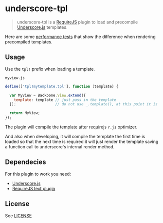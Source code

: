 # underscore-tpl

> underscore-tpl is a [RequireJS](http://requirejs.org) plugin to load and precompile [Underscore.js](http://underscorejs.org) templates.

Here are some [performance tests](http://jsperf.com/underscore-templates-precompiled-performance) that show the
difference when rendering precompiled templates.

## Usage

Use the `tpl!` prefix when loading a template.

`myview.js`

```javascript
define(['tpl!mytemplate.tpl'], function (template) {

  var MyView = Backbone.View.extend({
    template: template // just pass in the template
  });                  // do not use _.template(), at this point it is already compiled

  return MyView;
});
```

The plugin will compile the template after requirejs `r.js` optimizer.

And also when developing, it will compile the template the first time is loaded so that the next
time is required it will just render the template saving a function call to underscore's internal render method.

## Dependecies

For this plugin to work you need:
- [Underscore.js](http://underscorejs.org)
- [RequireJS text plugin](https://github.com/requirejs/text)

## License
See [LICENSE](https://raw.github.com/dciccale/requirejs-underscore-tpl/master/LICENSE-MIT)
